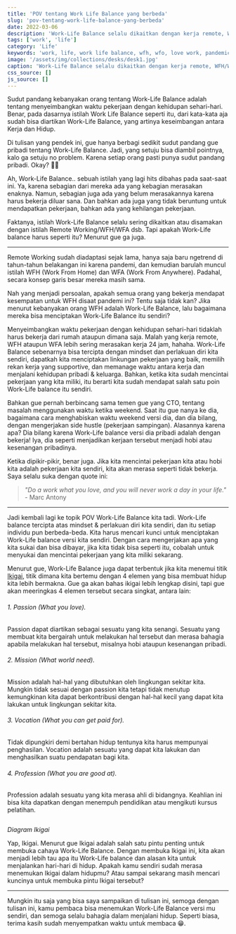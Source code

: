 ```yaml
---
title: 'POV tentang Work Life Balance yang berbeda'
slug: 'pov-tentang-work-life-balance-yang-berbeda'
date: 2022-03-06
description: 'Work-Life Balance selalu dikaitkan dengan kerja remote, WFH/WFA. Tapi apakah harus seperti itu? Ga juga. Lalu, bagaimana kita bisa menciptakan Work-Life Balance itu sendiri?'
tags: ['work', 'life']
category: 'Life'
keywords: 'work, life, work life balance, wfh, wfo, love work, pandemic'
image: '/assets/img/collections/desks/desk1.jpg'
caption: 'Work-Life Balance selalu dikaitkan dengan kerja remote, WFH/WFA. Tapi apakah harus seperti itu? Ga juga. Lalu, bagaimana kita bisa menciptakan Work-Life balance itu sendiri?'
css_source: []
js_source: []
---
```


Sudut pandang kebanyakan orang tentang Work-Life Balance adalah tentang menyeimbangkan waktu pekerjaan dengan kehidupan sehari-hari. Benar, pada dasarnya istilah Work Life Balance seperti itu, dari kata-kata aja sudah bisa diartikan Work-Life Balance, yang artinya keseimbangan antara Kerja dan Hidup.

Di tulisan yang pendek ini, gue hanya berbagi sedikit sudut pandang gue pribadi tentang Work-Life Balance. Jadi, yang setuju bisa diambil pointnya, kalo ga setuju no problem. Karena setiap orang pasti punya sudut pandang pribadi. Okay? 🙆🏻

Ah, Work-Life Balance.. sebuah istilah yang lagi hits dibahas pada saat-saat ini. Ya, karena sebagian dari mereka ada yang kebagian merasakan enaknya. Namun, sebagian juga ada yang belum merasakannya karena harus bekerja diluar sana. Dan bahkan ada juga yang tidak beruntung untuk mendapatkan pekerjaan, bahkan ada yang kehilangan pekerjaan.

Faktanya, istilah Work-Life Balance selalu sering dikaitkan atau disamakan dengan istilah Remote Working/WFH/WFA dsb. Tapi apakah Work-Life balance harus seperti itu? Menurut gue ga juga.

---

Remote Working sudah diadaptasi sejak lama, hanya saja baru ngetrend di tahun-tahun belakangan ini karena pandemi, dan kemudian barulah muncul istilah WFH (Work From Home) dan WFA (Work From Anywhere). Padahal, secara konsep garis besar mereka masih sama.

Nah yang menjadi persoalan, apakah semua orang yang bekerja mendapat kesempatan untuk WFH disaat pandemi ini? Tentu saja tidak kan? Jika menurut kebanyakan orang WFH adalah Work-Life Balance, lalu bagaimana mereka bisa menciptakan Work-Life Balance itu sendiri?

Menyeimbangkan waktu pekerjaan dengan kehidupan sehari-hari tidaklah harus bekerja dari rumah ataupun dimana saja. Malah yang kerja remote, WFH ataupun WFA lebih sering merasakan kerja 24 jam, hahaha. Work-Life Balance sebenarnya bisa tercipta dengan mindset dan perlakuan diri kita sendiri, dapatkah kita menciptakan linkungan pekerjaan yang baik, memilih rekan kerja yang supportive, dan memanage waktu antara kerja dan menjalani kehidupan pribadi & keluarga. Bahkan, ketika kita sudah mencintai pekerjaan yang kita miliki, itu berarti kita sudah mendapat salah satu poin Work-Life balance itu sendiri.

Bahkan gue pernah berbincang sama temen gue yang CTO, tentang masalah menggunakan waktu ketika weekend. Saat itu gue nanya ke dia, bagaimana cara menghabiskan waktu weekend versi dia, dan dia bilang, dengan mengerjakan side hustle (pekerjaan sampingan). Alasannya karena apa? Dia bilang karena Work-Life balance versi dia pribadi adalah dengan bekerja! Iya, dia seperti menjadikan kerjaan tersebut menjadi hobi atau kesenangan pribadinya.

Ketika dipikir-pikir, benar juga. Jika kita mencintai pekerjaan kita atau hobi kita adalah pekerjaan kita sendiri, kita akan merasa seperti tidak bekerja. Saya selalu suka dengan quote ini:

> *"Do a work what you love, and you will never work a day in your life."* - Marc Antony

---

Jadi kembali lagi ke topik POV Work-Life Balance kita tadi. Work-Life balance tercipta atas mindset & perlakuan diri kita sendiri, dan itu setiap individu pun berbeda-beda. Kita harus mencari kunci untuk menciptakan Work-Life balance versi kita sendiri. Dengan cara mengerjakan apa yang kita sukai dan bisa dibayar, jika kita tidak bisa seperti itu, cobalah untuk menyukai dan mencintai pekerjaan yang kita miliki sekarang.

Menurut gue, Work-Life Balance juga dapat terbentuk jika kita menemui titik [Ikigai](https://www.google.com/search?q=apa+itu+ikigai), titik dimana kita bertemu dengan 4 elemen yang bisa membuat hidup kita lebih bermakna. Gue ga akan bahas ikigai lebih lengkap disini, tapi gue akan meeringkas 4 elemen tersebut secara singkat, antara lain:

###### 1. Passion (What you love).
Passion dapat diartikan sebagai sesuatu yang kita senangi. Sesuatu yang membuat kita bergairah untuk melakukan hal tersebut dan merasa bahagia apabila melakukan hal tersebut, misalnya hobi ataupun kesenangan pribadi.

###### 2. Mission (What world need).
Mission adalah hal-hal yang dibutuhkan oleh lingkungan sekitar kita. Mungkin tidak sesuai dengan passion kita tetapi tidak menutup kemungkinan kita dapat berkontribusi dengan hal-hal kecil yang dapat kita lakukan untuk lingkungan sekitar kita.

###### 3. Vocation (What you can get paid for).
Tidak dipungkiri demi bertahan hidup tentunya kita harus mempunyai penghasilan. Vocation adalah sesuatu yang dapat kita lakukan dan menghasilkan suatu pendapatan bagi kita.

###### 4. Profession (What you are good at).
Profession adalah sesuatu yang kita merasa ahli di bidangnya. Keahlian ini bisa kita dapatkan dengan menempuh pendidikan atau mengikuti kursus pelatihan.

<p class="text-center mb-0">
  <img width="500" data-src="/media/blog/pov-tentang-work-life-balance-yang-berbeda/ikigai.jpeg">
  <p class="text-center font-weight-bold mb-0"><i>Diagram Ikigai</i></p>
</p>

Yap, Ikigai. Menurut gue Ikigai adalah salah satu pintu penting untuk membuka cahaya Work-Life Balance. Dengan membuka Ikigai ini, kita akan menjadi lebih tau apa itu Work-Life balance dan alasan kita untuk menjalankan hari-hari di hidup. Apakah kamu sendiri sudah merasa menemukan Ikigai dalam hidupmu? Atau sampai sekarang masih mencari kuncinya untuk membuka pintu Ikigai tersebut?

---

Mungkin itu saja yang bisa saya sampaikan di tulisan ini, semoga dengan tulisan ini, kamu pembaca bisa menemukan Work-Life Balance versi mu sendiri, dan semoga selalu bahagia dalam menjalani hidup. Seperti biasa, terima kasih sudah menyempatkan waktu untuk membaca 😁.
